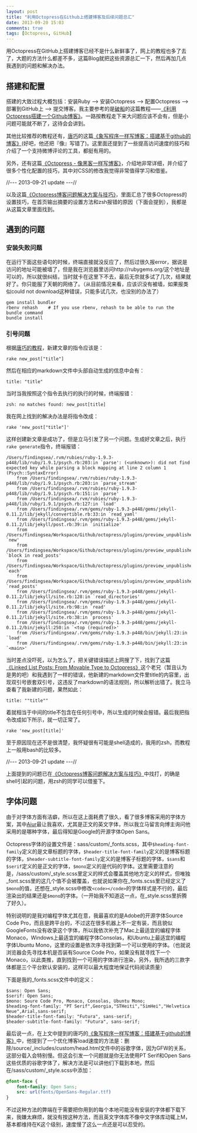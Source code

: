 ```yaml
---
layout: post
title: "利用Octopress在Github上搭建博客及后续问题总汇"
date: 2013-09-20 15:03
comments: true
tags: [Octopress, GitHub]
---
```

用Octopress在GitHub上搭建博客已经不是什么新鲜事了，网上的教程也多了去了，大题的方法什么都差不多，这篇Blog就把这些资源总汇一下，然后再加几点我遇到的问题和解决办法。

<!-- more -->

## 搭建和配置
搭建的大致过程大概包括：安装Ruby --> 安装Octopress --> 配置Octopress --> 部署到GitHub上 --> 提交博客。我主要参考的是[破船](http://beyondvincent.com/)的这篇教程——[《利用Octopress搭建一个Github博客》](http://beyondvincent.com/blog/2013/08/03/108-creating-a-github-blog-using-octopress/)。一路按教程走下来大问题应该不会有，但是小问题可能就不断了，这待会会讲到。

其他比较推荐的教程还有，[唐巧](http://blog.devtang.com/)的这篇[《象写程序一样写博客：搭建基于github的博客》](http://blog.devtang.com/blog/2012/02/10/setup-blog-based-on-github/)(好吧，他还把『像』写错了)。这里面还提到了一些提高访问速度的技巧和介绍了一个支持微博评论的工具，都挺有用的。

另外，还有这篇[《Octopress - 像黑客一样写博客》](http://williamherry.com/blog/2012/07/20/octopress-setup/)，介绍地非常详细，并介绍了很多个性化配置的技巧，其中对CSS的修改我觉得非常值得学习和借鉴。

//--- 2013-09-21 update ---//

以及这篇[《Octopress博客问题解决方案与技巧》](http://agiledon.github.io/blog/2012/12/25/octopress-issues-solution-and-tips/)，里面汇总了很多Octopress的设置技巧，在首页输出摘要的设置方法和zsh报错的原因（下面会提到），我都是从这篇文章里面找到。

## 遇到的问题
### 安装失败问题

在运行下面这些语句的时候，终端直接就没反应了，然后过很久报error，据说是访问的地址可能被墙了，但是我在浏览器里访问http://rubygems.org/这个地址是可以的，所以就很纠结，当时就卡在这里下不去，最后无奈就多试了几次，结果就好了。你只能服了天朝的网络了。（从目前情况来看，应该识没有被墙，如果报类似could not download这种错误，只能多试几次，也没别的办法了）

```
gem install bundler
rbenv rehash    # If you use rbenv, rehash to be able to run the bundle command
bundle install
```

### 引号问题
根据[唐巧的教程](http://beyondvincent.com/blog/2013/08/03/108-creating-a-github-blog-using-octopress/)，新建文章的指令应该是：

```
rake new_post["title"]
```
然后在相应的markdown文件中头部自动生成的信息中会有：

```
title: "title"
```
当时当我按照这个指令去执行的执行的时候，终端报错：

```
zsh: no matches found: new_post[title]
```
我在网上找到的解决办法是将指令改成：

```
rake 'new_post["title"]'
```
这样创建新文章是成功了，但是立马引发了另一个问题。生成好文章之后，执行`rake generate`指令，终端报错：

```
/Users/findingsea/.rvm/rubies/ruby-1.9.3-p448/lib/ruby/1.9.1/psych.rb:203:in `parse': (<unknown>): did not find expected key while parsing a block mapping at line 2 column 1 (Psych::SyntaxError)
	from /Users/findingsea/.rvm/rubies/ruby-1.9.3-p448/lib/ruby/1.9.1/psych.rb:203:in `parse_stream'
	from /Users/findingsea/.rvm/rubies/ruby-1.9.3-p448/lib/ruby/1.9.1/psych.rb:151:in `parse'
	from /Users/findingsea/.rvm/rubies/ruby-1.9.3-p448/lib/ruby/1.9.1/psych.rb:127:in `load'
	from /Users/findingsea/.rvm/gems/ruby-1.9.3-p448/gems/jekyll-0.11.2/lib/jekyll/convertible.rb:33:in `read_yaml'
	from /Users/findingsea/.rvm/gems/ruby-1.9.3-p448/gems/jekyll-0.11.2/lib/jekyll/post.rb:39:in `initialize'
	from /Users/findingsea/Workspace/Github/octopress/plugins/preview_unpublished.rb:23:in `new'
	from /Users/findingsea/Workspace/Github/octopress/plugins/preview_unpublished.rb:23:in `block in read_posts'
	from /Users/findingsea/Workspace/Github/octopress/plugins/preview_unpublished.rb:21:in `each'
	from /Users/findingsea/Workspace/Github/octopress/plugins/preview_unpublished.rb:21:in `read_posts'
	from /Users/findingsea/.rvm/gems/ruby-1.9.3-p448/gems/jekyll-0.11.2/lib/jekyll/site.rb:128:in `read_directories'
	from /Users/findingsea/.rvm/gems/ruby-1.9.3-p448/gems/jekyll-0.11.2/lib/jekyll/site.rb:98:in `read'
	from /Users/findingsea/.rvm/gems/ruby-1.9.3-p448/gems/jekyll-0.11.2/lib/jekyll/site.rb:38:in `process'
	from /Users/findingsea/.rvm/gems/ruby-1.9.3-p448/gems/jekyll-0.11.2/bin/jekyll:250:in `<top (required)>'
	from /Users/findingsea/.rvm/gems/ruby-1.9.3-p448/bin/jekyll:23:in `load'
	from /Users/findingsea/.rvm/gems/ruby-1.9.3-p448/bin/jekyll:23:in `<main>'
```
当时差点没吓死，以为怎么了，把关键错误描述上网搜了下，找到了这篇[《Linked List Posts: From Movable Type to Octopress》](http://www.nealsheeran.com/archives/2012/09/linked-list-posts-mt-to-octopress/)这个老兄（暂且认为是男的吧）和我遇到了一样的错误，他新建的markdown文件里title的内容里，出现双引号嵌套双引号，这违反了markdown的语法规则，所以解析出错了。我立马查看了我新建的问题，果然如此：

```
title: ""title""
```
着就相当于中间的title不包含在任何引号中，所以生成的时候会报错。最后我把指令改成如下所示，就一切正常了。

```
rake 'new_post[title]'
```
至于原因现在还不是很清楚，我怀疑很有可能是shell造成的，我用的zsh，而教程上一般用bash的比较多。

//--- 2013-09-21 update ---//

上面提到的问题已在[《Octopress博客问题解决方案与技巧》](http://agiledon.github.io/blog/2012/12/25/octopress-issues-solution-and-tips/)中找打，的确是shell引起的问题，用zsh的同学可以借鉴下。

## 字体问题
由于对字体方面有洁癖，所以在这上面耗费了很久，看了很多博客采用的字体方案，其中[Aiur](http://blog.yxwang.me/)最让我喜欢，尤其是正文的英文字体，所以我立马留言向博主询问他采用的是哪种字体，最后得知是Google的开源字体Open Sans。

Octopress字体的设置文件是：sass/custom/\_fonts.scss，其中`$heading-font-family`定义的是文章标题的字体，`$header-title-font-family`定义的是博客标题的字体，`$header-subtitle-font-family`定义的是博客子标题的字体，`$sans`和`$serif`定义的是正文的字体，`$mono`定义的是代码的字体。这里需要注意的是，/sass/custom/\_style.scss里定义的样式会覆盖其他地方定义的样式，但唯独\_font.scss里的这几个值不会被覆盖，也就说如果你在\_fonts.scss里已经定义了`$mono`的值，还想在\_style.scss中修改`<code></code>`的字体样式是不行的，最后渲染出的结果还是`$mono`的字体。（一开始我不知道这一点，在\_style.scss里折腾了好久）。

特别说明的是我对编程字体尤其在意，我最喜欢的是Adobe的开源字体Source Code Pro，而且是跨平台的，不过这在很多机器上不一定有装，而且貌似GoogleFonts没有收录这个字体，所以我依次补充了Mac上最适宜的编程字体Monaco，Windows上最适宜的编程字体Consolas，和Ubuntu上最适宜的编程字体Ubuntu Mono，这里的设置是依次序寻找到第一个可以使用的字体。（也就说浏览器会先寻找本机是否装有Source Code Pro，如果没有就寻找下一个Monaco，以此类推，直到找到一个可用的字体进行渲染，另外，我所选的三款字体都是三个平台默认安装的，这样可以最大程度地保证代码阅读质量）

下面是我的\_fonts.scss文件中的定义：

```
$sans: Open Sans;
$serif: Open Sans;
$mono: Soure Code Pro, Monaco, Consolas, Ubuntu Mono;
$heading-font-family: "PT Serif",Georgia,"STHeiti","SimHei","Helvetica Neue",Arial,sans-serif;
$header-title-font-family: "Futura", sans-serif;
$header-subtitle-font-family: "Futura", sans-serif;
```

最后说一点，在上文中提到的唐巧的[《象写程序一样写博客：搭建基于github的博客》](http://blog.devtang.com/blog/2012/02/10/setup-blog-based-on-github/)中，他提到了一个优化博客load速度的方法是：删除/source/\_includes/custom/head.html文件中的谷歌字体，因为GFW的关系，这部分载入会特别慢。但这会引发一个问题就是你无法使用PT Serif和Open Sans这些优质的谷歌字体了，解决方法是可以讲他们下载到本地，然后在/sass/custom/_style.scss中添加：

``` css
@font-face {
	font-family: Open Sans;
	src: url(fonts/OpenSans-Regular.ttf)
}
```
不过这种方法的弊端在于需要把你用到的每个本地可能没有安装的字体都下载下来，我嫌太麻烦，就没有按这种方法，而且英文字体库不像中文字体库动辄上M，基本都维持在K这个级别，速度慢了这么一点还是可以忍受的。